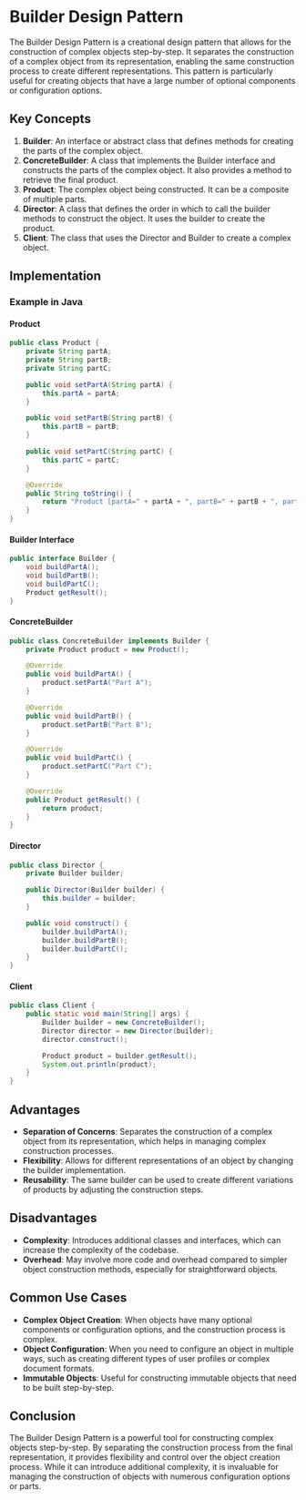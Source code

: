 # Builder Design Pattern

The Builder Design Pattern is a creational design pattern that allows for the construction of complex objects step-by-step. It separates the construction of a complex object from its representation, enabling the same construction process to create different representations. This pattern is particularly useful for creating objects that have a large number of optional components or configuration options.

## Key Concepts

1. **Builder**: An interface or abstract class that defines methods for creating the parts of the complex object.
2. **ConcreteBuilder**: A class that implements the Builder interface and constructs the parts of the complex object. It also provides a method to retrieve the final product.
3. **Product**: The complex object being constructed. It can be a composite of multiple parts.
4. **Director**: A class that defines the order in which to call the builder methods to construct the object. It uses the builder to create the product.
5. **Client**: The class that uses the Director and Builder to create a complex object.

## Implementation

### Example in Java

#### Product

```java
public class Product {
    private String partA;
    private String partB;
    private String partC;

    public void setPartA(String partA) {
        this.partA = partA;
    }

    public void setPartB(String partB) {
        this.partB = partB;
    }

    public void setPartC(String partC) {
        this.partC = partC;
    }

    @Override
    public String toString() {
        return "Product [partA=" + partA + ", partB=" + partB + ", partC=" + partC + "]";
    }
}
```

#### Builder Interface

```java
public interface Builder {
    void buildPartA();
    void buildPartB();
    void buildPartC();
    Product getResult();
}
```

#### ConcreteBuilder

```java
public class ConcreteBuilder implements Builder {
    private Product product = new Product();

    @Override
    public void buildPartA() {
        product.setPartA("Part A");
    }

    @Override
    public void buildPartB() {
        product.setPartB("Part B");
    }

    @Override
    public void buildPartC() {
        product.setPartC("Part C");
    }

    @Override
    public Product getResult() {
        return product;
    }
}
```

#### Director

```java
public class Director {
    private Builder builder;

    public Director(Builder builder) {
        this.builder = builder;
    }

    public void construct() {
        builder.buildPartA();
        builder.buildPartB();
        builder.buildPartC();
    }
}
```

#### Client

```java
public class Client {
    public static void main(String[] args) {
        Builder builder = new ConcreteBuilder();
        Director director = new Director(builder);
        director.construct();

        Product product = builder.getResult();
        System.out.println(product);
    }
}
```

## Advantages

- **Separation of Concerns**: Separates the construction of a complex object from its representation, which helps in managing complex construction processes.
- **Flexibility**: Allows for different representations of an object by changing the builder implementation.
- **Reusability**: The same builder can be used to create different variations of products by adjusting the construction steps.

## Disadvantages

- **Complexity**: Introduces additional classes and interfaces, which can increase the complexity of the codebase.
- **Overhead**: May involve more code and overhead compared to simpler object construction methods, especially for straightforward objects.

## Common Use Cases

- **Complex Object Creation**: When objects have many optional components or configuration options, and the construction process is complex.
- **Object Configuration**: When you need to configure an object in multiple ways, such as creating different types of user profiles or complex document formats.
- **Immutable Objects**: Useful for constructing immutable objects that need to be built step-by-step.

## Conclusion

The Builder Design Pattern is a powerful tool for constructing complex objects step-by-step. By separating the construction process from the final representation, it provides flexibility and control over the object creation process. While it can introduce additional complexity, it is invaluable for managing the construction of objects with numerous configuration options or parts.
